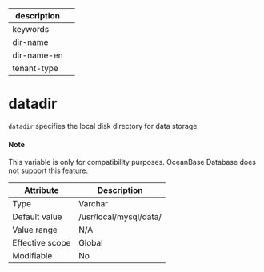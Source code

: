 | description ||
|---|---|
| keywords ||
| dir-name ||
| dir-name-en ||
| tenant-type ||

# datadir

`datadir` specifies the local disk directory for data storage.

<main id="notice" type='explain'>
    <h4>Note</h4>
    <p>This variable is only for compatibility purposes. OceanBase Database does not support this feature. </p>
  </main>

| **Attribute** | **Description** |
|--------|------------------------|
| Type | Varchar |
| Default value | /usr/local/mysql/data/ |
| Value range | N/A |
| Effective scope | Global |
| Modifiable | No |
